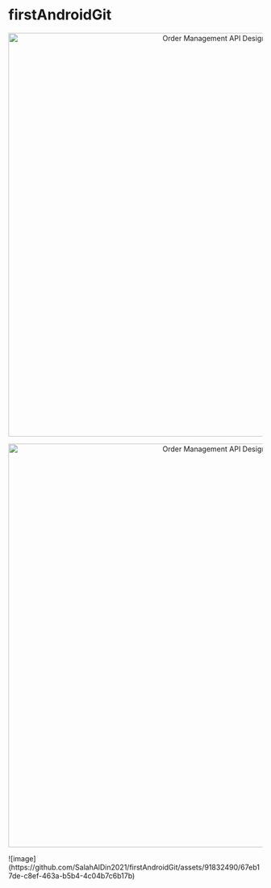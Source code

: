 # firstAndroidGit
<p align="center">
  <img src="https://github.com/SalahAlDin2021/OrderManagmentAPI/assets/91832490/6308576a-dcb5-4811-861f-aeb90776b45b" alt="Order Management API Design" width="800px">
</p>
<p align="center">
  <img src="https://github.com/SalahAlDin2021/firstAndroidGit/assets/91832490/67eb17de-c8ef-463a-b5b4-4c04b7c6b17b" alt="Order Management API Design" width="800px">
</p>
![image](https://github.com/SalahAlDin2021/firstAndroidGit/assets/91832490/67eb17de-c8ef-463a-b5b4-4c04b7c6b17b)

